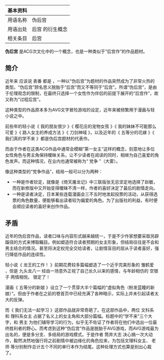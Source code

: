 |  **基本资料**  ||
|---|---|
|用语名称  |  伪后宫   |
|用语出处  |  后宫  的衍生概念   |
|相关条目  |  后宫   |
  
**伪后宫** 是ACG次文化中的一个概念，也是一种类似于“后宫作”的作品题材。

##  简介

近年来  应该说  表番  都是
，一种以“伪后宫”为题材的作品突然成为了非常火热的类型。“伪后宫”顾名思义脱胎于“后宫”而又不等同于“后宫”。所谓“伪后宫”，是由于伦理观念的限制，在最终只选择一个女性作为伴侣的前提下展开的“后宫作”，故又称为“过程后宫”。

这种类型的作品原本多为AVG文字冒险游戏的设定，近年来被频繁用于漫画与轻小说之中。

前些年的轻小说《  我的朋友很少  》《  樱花庄的宠物女孩  》《  我的妹妹不可能那么可爱  》《  路人女主的养成方法  》《  刀剑神域
》，以及近年的《  五等分的花嫁  》《  我们真的学不来  》都是伪后宫题材的代表作。

而由于作者在这类ACG作品中通常会模糊“第一女主”这样的概念，刻意地让多位女性角色与男主角保持暧昧关系，让不少读者在阅读的同时，相继为自己喜爱的角色发声。而这种情况，在业内也通常被称为“
党争  ”（大雾）。

像这种类型的“党争作品”，结局一般可以分为两种：

  * 一种是作者钦定，就像是《倚天屠龙记》中三联版张无忌坚定地选择了赵敏，而在新修版中又开始变得暧昧不清一样，作者的喜好决定了最后的剧情走向。 
  * 一种是读者决定，日本某些连载漫画会三不五时地发起投票的活动，从获得选票的角色数量，便能够看出读者较为偏爱的角色。为了出版社的利益，有时便会顺应读者的喜好来创作作品。 

##  矛盾

近年的伪后宫作品，读者口味与内容形式越来越统一，于是不少作家想要采取另辟蹊径的方式来博取瞩目。例如塑造符合读者预期的女主形象，但结局往往是不会和男主结合的情况。甚至将决定权完全交给读者，让剧情盲目的屈从于读者喜好，强行降低作品的连续性。

轻小说《  龙王的工作！  》前期花费较多篇幅塑造了一个近乎完美形象的  雏鹤爱  ，但是  九头龙八一
经由一场意外正视了自己长久以来的感情，与年龄相仿的  空银子  两情相悦。  银定了！

漫画《  五等分的新娘
》设立了一个贯穿大半个篇幅的“虚拟角色（粉发蓝瞳的新娘）”。但由于作者在之前的卷首页中已经充满了各种暗示，实际上并未引起读者太大的反弹。

而《  我们无法一起学习  》这部作品就非常奇葩了。在这部作品中，两位  文科系  和  理科系女主
占据了名义上的女主角和大部分篇幅。标题中的“学不来”三个大字，和  男主
为他们辅导学习的行为，似乎无不佐证了作者将在他们中选出一位最终胜利者的野心。而考虑到这种“伪后宫”作品是脱胎于AVG游戏，而AVG游戏最为出名的，便是多分支、多结局的游戏模式。于是作者
筒井大志  决心搞一次大动作，毅然决然地强行将之前剧情中被边缘化的角色拉来，为包括文理科女主、  老师
等分别制作总计五个不同的单行本作为结尾。这种处理方式也算是别出心裁了。
